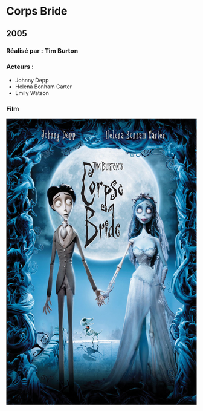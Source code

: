   # Corps Bride

  ## 2005

  ### Réalisé par : Tim Burton
  
  ### Acteurs :
  - Johnny Depp
  - Helena Bonham Carter
  - Emily Watson

  ### Film
  ![alt text](https://github.com/marcelagondro/Films-TinBurton/blob/main/img/Corpse_Bride_Poster.jpg "Github img")
 
